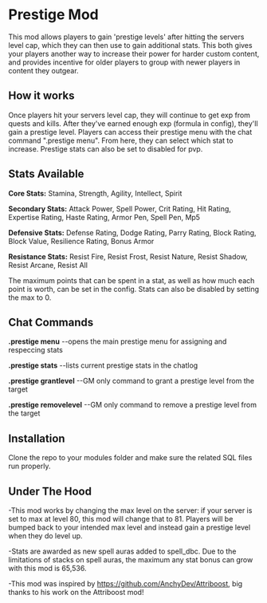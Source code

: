 ﻿# Prestige Mod

This mod allows players to gain 'prestige levels' after hitting the servers level cap, which they can then use to gain additional stats. This both gives your players another way to increase their power for harder custom content, and provides incentive for older players to group with newer players in content they outgear.

## How it works
Once players hit your servers level cap, they will continue to get exp from quests and kills. After they've earned enough exp (formula in config), they'll gain a prestige level. Players can access their prestige menu with the chat command ".prestige menu". From here, they can select which stat to increase. Prestige stats can also be set to disabled for pvp.

## Stats Available
**Core Stats:** Stamina, Strength, Agility, Intellect, Spirit

**Secondary Stats:** Attack Power, Spell Power, Crit Rating, Hit Rating, Expertise Rating, Haste Rating, Armor Pen, Spell Pen, Mp5

**Defensive Stats:** Defense Rating, Dodge Rating, Parry Rating, Block Rating, Block Value, Resilience Rating, Bonus Armor

**Resistance Stats:** Resist Fire, Resist Frost, Resist Nature, Resist Shadow, Resist Arcane, Resist All


The maximum points that can be spent in a stat, as well as how much each point is worth, can be set in the config. Stats can also be disabled by setting the max to 0.

## Chat Commands
**.prestige menu** --opens the main prestige menu for assigning and respeccing stats

**.prestige stats** --lists current prestige stats in the chatlog

**.prestige grantlevel** --GM only command to grant a prestige level from the target

**.prestige removelevel** --GM only command to remove a prestige level from the target


## Installation
Clone the repo to your modules folder and make sure the related SQL files run properly.

## Under The Hood
-This mod works by changing the max level on the server: if your server is set to max at level 80, this mod will change that to 81. Players will be bumped back to your intended max level and instead gain a prestige level when they do level up.

-Stats are awarded as new spell auras added to spell_dbc. Due to the limitations of stacks on spell auras, the maximum any stat bonus can grow with this mod is 65,536.

-This mod was inspired by https://github.com/AnchyDev/Attriboost, big thanks to his work on the Attriboost mod!
